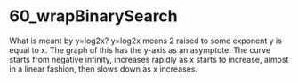 # 60_wrapBinarySearch

What is meant by y=log2x?
y=log2x means 2 raised to some exponent y is equal to x.
The graph of this has the y-axis as an asymptote. The curve starts from negative infinity, increases rapidly as x starts to increase, almost in a linear fashion, then slows down as x increases.
